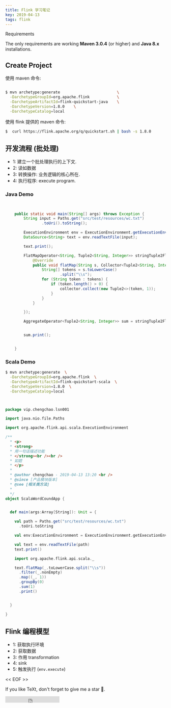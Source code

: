 ```yaml
---
title: Flink 学习笔记
key: 2019-04-13
tags: flink
---
```


Requirements

The only requirements are working **Maven 3.0.4** (or higher) and **Java 8.x** installations.

<!--more-->

## Create Project


使用 maven 命令:

```bash

$ mvn archetype:generate                         \
  -DarchetypeGroupId=org.apache.flink            \
  -DarchetypeArtifactId=flink-quickstart-java    \
  -DarchetypeVersion=1.8.0    \
  -DarchetypeCatalog=local

```

使用 flink 提供的 maven 命令:


```bash
$  curl https://flink.apache.org/q/quickstart.sh | bash -s 1.8.0
```

## 开发流程 (批处理)



- 1: 建立一个批处理执行的上下文.
- 2: 读如数据
- 3: 转换操作: 业务逻辑的核心所在.
- 4: 执行程序: execute program.

### Java Demo

```java


    public static void main(String[] args) throws Exception {
        String input = Paths.get("src/test/resources/wc.txt")
                .toUri().toString();

        ExecutionEnvironment env = ExecutionEnvironment.getExecutionEnvironment();
        DataSource<String> text = env.readTextFile(input);

        text.print();

        FlatMapOperator<String, Tuple2<String, Integer>> stringTuple2FlatMapOperator = text.flatMap(new FlatMapFunction<String, Tuple2<String, Integer>>() {
            @Override
            public void flatMap(String s, Collector<Tuple2<String, Integer>> collector) throws Exception {
                String[] tokens = s.toLowerCase()
                        .split("\\s");
                for (String token : tokens) {
                    if (token.length() > 0) {
                        collector.collect(new Tuple2<>(token, 1));
                    }
                }
            }

        });

        AggregateOperator<Tuple2<String, Integer>> sum = stringTuple2FlatMapOperator.groupBy(0).sum(1);


        sum.print();


    }
```


### Scala Demo

```bash
$ mvn archetype:generate  \
  -DarchetypeGroupId=org.apache.flink  \
  -DarchetypeArtifactId=flink-quickstart-scala  \
  -DarchetypeVersion=1.8.0  \
  -DarchetypeCatalog=local


```


```scala


package vip.chengchao.lsn001

import java.nio.file.Paths

import org.apache.flink.api.scala.ExecutionEnvironment

/**
  * <p>
  * <strong>
  * 用一句话描述功能
  * </strong><br /><br />
  * 如题
  * </p>
  *
  * @author chengchao - 2019-04-13 13:20 <br />
  * @since [产品模块版本]
  * @see [相关类方法]
  *
  */
object ScalaWordCoundApp {


  def main(args:Array[String]): Unit = {

    val path = Paths.get("src/test/resources/wc.txt")
      .toUri.toString

    val env:ExecutionEnvironment = ExecutionEnvironment.getExecutionEnvironment

    val text = env.readTextFile(path)
    text.print()

    import org.apache.flink.api.scala._

    text.flatMap(_.toLowerCase.split("\\s"))
      .filter(_.nonEmpty)
      .map((_, 1))
      .groupBy(0)
      .sum(1)
      .print()


  }

}

```

## Flink 编程模型

- 1: 获取执行环境
- 2: 获取数据
- 3: 作用 transformation
- 4: sink
- 5: 触发执行 (`env.execute`)



<< EOF >>

If you like TeXt, don't forget to give me a star :star2:.

<iframe src="https://ghbtns.com/github-btn.html?user=kitian616&repo=jekyll-TeXt-theme&type=star&count=true" frameborder="0" scrolling="0" width="170px" height="20px"></iframe>
